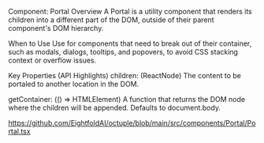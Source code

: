 Component: Portal
Overview
A Portal is a utility component that renders its children into a different part of the DOM, outside of their parent component's DOM hierarchy.    

When to Use
Use for components that need to break out of their container, such as modals, dialogs, tooltips, and popovers, to avoid CSS stacking context or overflow issues.    

Key Properties (API Highlights)
children: (ReactNode) The content to be portaled to another location in the DOM.    

getContainer: (() => HTMLElement) A function that returns the DOM node where the children will be appended. Defaults to document.body.    

https://github.com/EightfoldAI/octuple/blob/main/src/components/Portal/Portal.tsx